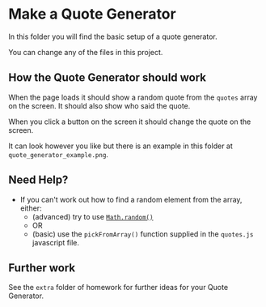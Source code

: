 # Make a Quote Generator

In this folder you will find the basic setup of a quote generator.

You can change any of the files in this project.

## How the Quote Generator should work

When the page loads it should show a random quote from the `quotes` array on the screen. It should also show who said the quote.

When you click a button on the screen it should change the quote on the screen.

It can look however you like but there is an example in this folder at `quote_generator_example.png`.

## Need Help?

- If you can't work out how to find a random element from the array, either:
  - (advanced) try to use [`Math.random()`](https://www.w3schools.com/js/js_random.asp)
  - OR
  - (basic) use the `pickFromArray()` function supplied in the `quotes.js` javascript file.

## Further work

See the `extra` folder of homework for further ideas for your Quote Generator.
